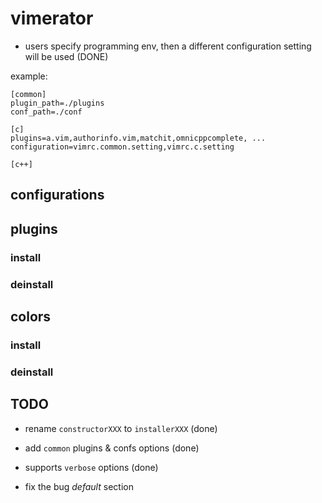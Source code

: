 vimerator
================================================================================

- users specify programming env, then a different configuration setting will be 
  used (DONE)

example:

    [common]
    plugin_path=./plugins
    conf_path=./conf

    [c]
    plugins=a.vim,authorinfo.vim,matchit,omnicppcomplete, ...
    configuration=vimrc.common.setting,vimrc.c.setting
    
    [c++]



configurations
----------------------------------------


plugins
----------------------------------------

### install ###

### deinstall ###



colors
----------------------------------------

### install ###

### deinstall ###


TODO
----------------------------------------
- rename `constructorXXX` to `installerXXX` (done)

- add `common` plugins & confs options (done)

- supports `verbose` options (done)

- fix the bug *default* section 


